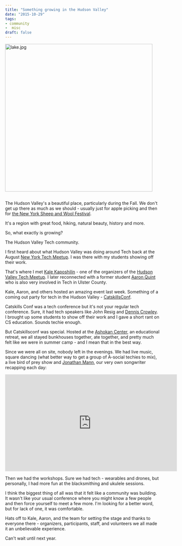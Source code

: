 ```yaml
---
title: "Something growing in the Hudson Valley"
date: "2015-10-29"
tags:
- community
-  misc
draft: false
---
```






<div class="figure">
<p><img src="http:/img/catskills-2015/lake.jpg" alt="lake.jpg" width="480px" align="center" />
</p>
</div>

<div id="outline-container-orgheadline1" class="outline-2">
<h2 id="orgheadline1"></h2>
<div class="outline-text-2" id="text-orgheadline1">
<p>
The Hudson Valley's a beautiful place, particularly during the Fall.
We don't get up there as much as we should - usually just for apple
picking and then for <a href="http://sheepandwool.com/">the New York Sheep and Wool Festival</a>.
</p>

<p>
It's a region with great food, hiking, natural beauty, history and more.
</p>

<p>
So, what exactly is growing?
</p>

<p>
The Hudson Valley Tech community.
</p>

<p>
I first heard about what Hudson Valley was doing around Tech back at the August
<a href="http://nytm.tumblr.com/post/125527139762/august-2015-nytm-lineup">New York Tech Meetup</a>. I was there with my students showing off their work.
</p>

<p>
That's where I met <a href="https://twitter.com/kalekaposhilin?ref_src=twsrc%5Egoogle%7Ctwcamp%5Eserp%7Ctwgr%5Eauthor">Kale Kaposhilin</a> - one of the organizers of the
<a href="http://www.meetup.com/hvtech/">Hudson Valley Tech Meetup</a>.  I later reconnected with a former student
<a href="https://twitter.com/aq?ref_src=twsrc%5Egoogle%7Ctwcamp%5Eserp%7Ctwgr%5Eauthor">Aaron Quint</a> who is also very involved in Tech in Ulster County.
</p>

<p>
Kale, Aaron, and others hosted an amazing event last week. Something
of a coming out party for tech in the Hudson Valley - <a href="http://catskillsconf.com/">CatskillsConf</a>.
</p>

<p>
Catskills Conf was a tech conference but it's not your regular tech
conference. Sure, it had tech speakers like John Resig and <a href="https://twitter.com/dens?ref_src=twsrc%5Egoogle%7Ctwcamp%5Eserp%7Ctwgr%5Eauthor">Dennis
Crowley</a>. I brought up some students to show off their work and I gave
a short rant on CS education. Sounds techie enough.
</p>

<p>
But Catskillsconf was special. Hosted at the <a href="http://ashokancenter.org/">Ashokan Center</a>, an
educational retreat, we all stayed bunkhouses together, ate together,
and pretty much felt like we were in summer camp - and I mean that in
the best way.
</p>

<p>
Since we were all on site, nobody left in the evenings. We had live
music, square dancing (what better way to get a group of A-social
techies to mix), a live bird of prey show and <a href="https://twitter.com/songadaymann?ref_src=twsrc%5Egoogle%7Ctwcamp%5Eserp%7Ctwgr%5Eauthor">Jonathan Mann</a>, our very
own songwriter recapping each day:
</p>

<div class="center">
<iframe width="560" height="315" src="https://www.youtube.com/embed/sTCStkcvg2g" frameborder="0" allowfullscreen></iframe>
</div>

<p>
Then we had the workshops. Sure we had tech - wearables and drones,
but personally, I had more fun at the blacksmithing and ukulele
sessions.
</p>

<p>
I think the biggest thing of all was that it felt like a community was
building. It wasn't like your usual conference where you might know a
few people and then force yourself to meet a few more. I'm looking for
a better word, but for lack of one, it was comfortable.
</p>

<p>
Hats off to Kale, Aaron, and the team for setting the stage and thanks
to everyone there - organizers, participants, staff, and volunteers we all made it an unbelievable experience.
</p>

<p>
Can't wait until next year.
</p>
</div>
</div>
